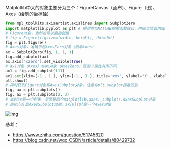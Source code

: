  Matplotlib中大的对象主要分为三个：FigureCanvas（画布）、Figure（图）、Axes（绘制的坐标轴）

```python
from mpl_toolkits.axisartist.axislines import SubplotZero
import matplotlib.pyplot as plt	# 提供类似MATLAB绘图函数接口，内部实质调用mpl设计的类
# Figure对象，当然也可以直接创建
# fig = Figure(figsize=(width, height), dpi=dpi)
fig = plt.figure()
# Axes对象，准确讲是AxesZero对象（继承Axes）
ax = SubplotZero(fig, 1, 1, 1)
fig.add_subplot(ax)
ax.axis["xzero"].set_visible(True)
# ax1对象（Axes）与ax对象（AxesZero）区别？属性有所不同
ax1 = fig.add_subplot(111)
ax1.set(xlim=[-1., 1.], ylim=[-1., 1.], title='xxx', ylabel='Y', xlabel='X')
plt.show()
# 同时获取Figure对象和AxesSubplot对象，注意与plt.subplot函数区别
fig, ax = plt.subplots()
fig, ax = plt.subplots(2, 3)	
# 此时ax是一个列表，里面是两个matplotlib.axes._subplots.AxesSubplot对象
# 即ax[0]是AxesSubplot对象，ax[0][0]是一个Axes对象
```

 ![img](https://upload-images.jianshu.io/upload_images/9324289-27a580e297823135.png?imageMogr2/auto-orient/strip|imageView2/2/w/720/format/webp) 

参考：

- https://www.zhihu.com/question/51745620
- https://blog.csdn.net/wqc_CSDN/article/details/80429732